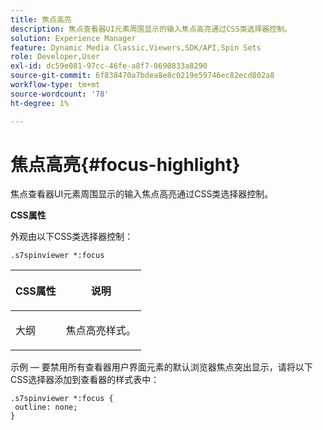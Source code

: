 ```yaml
---
title: 焦点高亮
description: 焦点查看器UI元素周围显示的输入焦点高亮通过CSS类选择器控制。
solution: Experience Manager
feature: Dynamic Media Classic,Viewers,SDK/API,Spin Sets
role: Developer,User
exl-id: dc59e081-97cc-46fe-a8f7-0690833a8290
source-git-commit: 6f838470a7bdea8e8c0219e59746ec82ecd802a8
workflow-type: tm+mt
source-wordcount: '78'
ht-degree: 1%

---
```


# 焦点高亮{#focus-highlight}

焦点查看器UI元素周围显示的输入焦点高亮通过CSS类选择器控制。

<!--<a id="section_061E550C1C1D4DB2BD663A898895B38C"></a>-->

**CSS属性**

外观由以下CSS类选择器控制：

```
.s7spinviewer *:focus
```

<table id="table_94EE3F5BBE4547C0B4943471CEE7EDE4"> 
 <thead> 
  <tr> 
   <th colname="col1" class="entry"> <p> CSS属性 </p> </th> 
   <th colname="col2" class="entry"> <p>说明 </p> </th> 
  </tr> 
 </thead>
 <tbody> 
  <tr> 
   <td colname="col1"> <p> <span class="codeph"> 大纲 </span> </p> </td> 
   <td colname="col2"> <p>焦点高亮样式。 </p> </td> 
  </tr> 
 </tbody> 
</table>

示例 — 要禁用所有查看器用户界面元素的默认浏览器焦点突出显示，请将以下CSS选择器添加到查看器的样式表中：

```
.s7spinviewer *:focus { 
 outline: none; 
}
```
